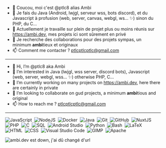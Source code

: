 - 👋 Coucou, moi c'est @ptlc8 alias Ambi
- 👀 Je fais du Java (Android, lwjgl, serveur wss, bots discord), et du Javascript à profusion (web, server, canvas, webgl, ws... ✨) sinon du PHP, du C...
- 🌱 Actuellement je travaille sur plein de projet plus ou moins réunis sur <https://ambi.dev>, mes projets ici sont sûrement en privé
- 💞️ Je recherche des collaborations pour des projets sympas, un minimum **ambi**tieux et originaux
- 📫 Comment me contacter ? ptlcptlcptlc@gmail.com

---

- 👋 Hi, I’m @ptlc8 aka Ambi
- 👀 I’m interested in Java (lwjgl, wss server, discord bots), Javascript (web, server, webgl, wss... ✨) otherwise PHP, C... 
- 🌱 I’m currently working on many projects on <https://ambi.dev>, here there are certainly in private
- 💞️ I’m looking to collaborate on gud projects, a minimum **ambi**tious and original
- 📫 How to reach me ? ptlcptlcptlc@gmail.com

---

<!---
![](https://github-readme-stats.vercel.app/api?username=ptlc8&show_icons=true&theme=radical&locale=fr)
--->

![JavaScript](https://img.shields.io/badge/-JavaScript-05122A?style=flat&logo=javascript)&nbsp;
![NodeJS](https://img.shields.io/badge/-NodeJS-05122A?style=flat&logo=nodedotjs)&nbsp;
![Docker](https://img.shields.io/badge/-Docker-05122A?style=flat&logo=docker)&nbsp;
![Java](https://img.shields.io/badge/-Java-05122A?style=flat&logo=openjdk)&nbsp;
![Git](https://img.shields.io/badge/-Git-05122A?style=flat&logo=git)&nbsp;
![GitHub](https://img.shields.io/badge/-GitHub-05122A?style=flat&logo=github)&nbsp;
![NuxtJS](https://img.shields.io/badge/-NuxtJS-05122A?style=flat&logo=nuxtdotjs)&nbsp;
![PHP](https://img.shields.io/badge/-PHP-05122A?style=flat&logo=php)&nbsp;
![C](https://img.shields.io/badge/-C-05122A?style=flat&logo=c)&nbsp;
![SQL](https://img.shields.io/badge/-SQL-05122A?style=flat&logo=mysql&logoColor=4479A1)&nbsp;
![Android Studio](https://img.shields.io/badge/-Android%20Studio-05122A?style=flat&logo=android-studio)&nbsp;
![Python](https://img.shields.io/badge/-Python-05122A?style=flat&logo=python)&nbsp;
![Bash](https://img.shields.io/badge/-Bash-05122A?style=flat&logo=gnu-bash)&nbsp;
![LaTeX](https://img.shields.io/badge/-LaTeX-05122A?style=flat&logo=latex)&nbsp;
![HTML](https://img.shields.io/badge/-HTML5-05122A?style=flat&logo=HTML5)&nbsp;
![CSS](https://img.shields.io/badge/-CSS3-05122A?style=flat&logo=CSS3&logoColor=1572B6)&nbsp;
![Visual Studio Code](https://img.shields.io/badge/-Visual%20Studio%20Code-05122A?style=flat&logo=visual-studio-code&logoColor=007ACC)&nbsp;
![GIMP](https://img.shields.io/badge/-GIMP-05122A?style=flat&logo=gimp)&nbsp;
![Apache](https://img.shields.io/badge/-Apache-05122A?style=flat&logo=apache&logoColor=D22128)&nbsp;

![ambi.dev est down, j'ai dû changé d'url](https://ambi.dev/ig/random.png "Une image random")

<!---
ptlc8/ptlc8 is a ✨ special ✨ repository because its `README.md` (this file) appears on your GitHub profile.
You can click the Preview link to take a look at your changes.
--->

